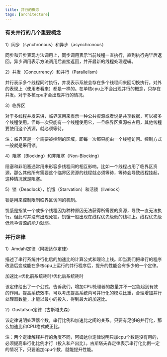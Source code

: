 ```yaml
---
title: 并行的概念
tags: [architecture]
---
```


### 有关并行的几个重要概念

1）同步（synchronous）和异步（asynchronous）

同步和异步表现方法调用上，同步调用表示当前线程一直执行，直到执行完毕后返回。异步调用表示方法调用后直接返回，并开启新的线程处理逻辑。

2）并发（Concurrency）和并行（Parallelism）

并行表示多个线程同时执行，并发表示系统会存在多个线程间来回切换执行。对外的表现上（使用者看来）都是一样的。在单核cpu上不会出现并行的概念，只存在并发。对于多核cpu才会出现并行的情况。

3）临界区

对于多线程并发来讲，临界区用来表示一种公共资源或者说是共享数据，可以被多个线程使用。但每一次只能有一个线程使用它，一旦临界区资源被占用，其他线程要使用这个资源，就必须等待。

注：临界区是一个需要被控制的区域，即每一次都只能由一个线程访问。控制方式一般就是采用锁。

4）阻塞（Blocking）和非阻塞（Non-Blocking）

阻塞和非阻塞通常用来形容多线程间的相互影响。比如一个线程占用了临界区资源，那么其他所有需要这个临界区资源的线程就必须等待，等待会导致线程挂起，这种情况就是阻塞。

5）锁（Deadlock），饥饿（Starvation）和活锁（livelock）

锁是用来控制限制临界区访问的机制。

饥饿是指某一个或多个线程因为种种原因无法获得所需要的资源，导致一直无法执行。但此时并没有出现死锁。饥饿一般出现在线程优先级低的线程上。线程优先级低竞争资源的能力就弱。

### 并行定律

1）Amdahl定律（阿姆达尔定律）

描述了串行系统并行化后的加速比的计算公式和理论上线。即当我们把串行的程序改造后变成能在多核cpu上运行的并行程序后，提升的性能会有多少的一个定律。

加速比=优化前系统耗时/优化后系统耗时

该定律给出了一个公式，告诉我们，增加CPU处理器的数量并不一定能起到有效的作用。提高系统效率，可以考虑提高系统内可并行化的模块比重，合理增加并行处理器数量，才能以最小的投入，得到最大的加速比。

2）Gustafson定律（古斯塔夫森）

该定律说明处理器个数，串行比例和加速比之间的关系。只要有足够的并行化，那么加速比和CPU格式成正比。

注：两个定律解释并行的角度不同，阿姆达尔定律说明只加cpu个数是没有用的，必须提高串行化比例才行（投入和产出比）。古斯塔夫森定律表示串行化比例一定的情况下，只要追加cpu个数，就能提升性能。